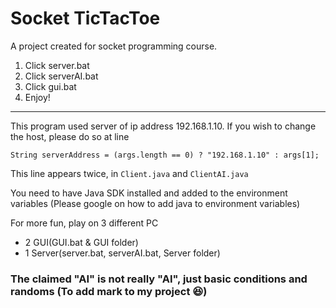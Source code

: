 # Socket TicTacToe
A project created for socket programming course.

1. Click server.bat
2. Click serverAI.bat
3. Click gui.bat
4. Enjoy!
---------------------
This program used server of ip address 192.168.1.10. If you wish to change the host, please do so at line 

```String serverAddress = (args.length == 0) ? "192.168.1.10" : args[1];```

This line appears twice, in `Client.java` and `ClientAI.java`

You need to have Java SDK installed and added to the environment variables (Please google on how to add java to environment variables)

For more fun, play on 3 different PC
- 2 GUI(GUI.bat & GUI folder)
- 1 Server(server.bat, serverAI.bat, Server folder)

### The claimed "AI" is not really "AI", just basic conditions and randoms (To add mark to my project 😆)

